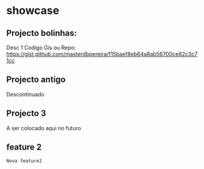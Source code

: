 # showcase

## Projecto bolinhas:
  Desc 1
  Codigo Gis ou Repo:
  https://gist.github.com/masterdbpereira/f15baef8eb64a8ab56700ce82c3c71cc
  

## Projecto antigo
  Descontinuado

## Projecto 3
  A ser colocado aqui no futuro

## feature 2
	Nova feature2